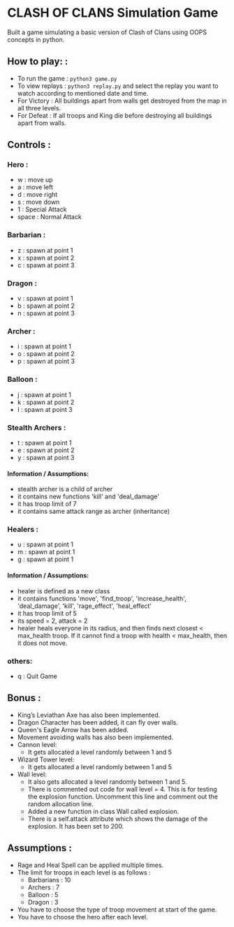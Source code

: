 # CLASH OF CLANS Simulation Game
Built a game simulating a basic version of Clash of Clans using OOPS concepts in python. 

## How to play: :
- To run the game : `python3 game.py`
- To view replays : `python3 replay.py`  and select the replay you want to watch according to mentioned date and time.
- For Victory : All buildings apart from walls get destroyed from the map in all three levels.
- For Defeat : If all troops and King die before destroying all buildings apart from walls.

## Controls :

### Hero :

- w : move up
- a : move left
- d : move right
- s : move down
- 1 : Special Attack
- space : Normal Attack

### Barbarian :

- z : spawn at point 1
- x : spawn at point 2
- c : spawn at point 3

### Dragon :

- v : spawn at point 1
- b : spawn at point 2
- n : spawn at point 3

### Archer :

- i : spawn at point 1
- o : spawn at point 2
- p : spawn at point 3

### Balloon :

- j : spawn at point 1
- k : spawn at point 2
- l : spawn at point 3
 
### Stealth Archers :
- t : spawn at point 1
- e : spawn at point 2
- y : spawn at point 3

#### Information / Assumptions: 

- stealth archer is a child of archer
- it contains new functions 'kill' and 'deal_damage'
- it has troop limit of 7
- it contains same attack range as archer (inheritance)

### Healers :
- u : spawn at point 1
- m : spawn at point 1
- g : spawn at point 1

#### Information / Assumptions: 

- healer is defined as a new class
- it contains functions 'move', 'find_troop', 'increase_health', 'deal_damage', 'kill', 'rage_effect', 'heal_effect'
- it has troop limit of 5
- its speed = 2, attack = 2
- healer heals everyone in its radius, and then finds next closest < max_health troop. If it cannot find a troop with health < max_health, then it does not move.

### others:
- q : Quit Game

## Bonus :

- King’s Leviathan Axe has also been implemented.
- Dragon Character has been added, it can fly over walls.
- Queen's Eagle Arrow has been added.
- Movement avoiding walls has also been implemented.
- Cannon level:
    - It gets allocated a level randomly between 1 and 5
- Wizard Tower level:
    - It gets allocated a level randomly between 1 and 5
- Wall level:
    - It also gets allocated a level randomly between 1 and 5.
    - There is commented out code for wall level = 4. This is for testing the explosion function. Uncomment this line and comment out the random allocation line.
    - Added a new function in class Wall called explosion.
    - There is a self.attack attribute which shows the damage of the explosion. It has been set to 200. 


## Assumptions :

- Rage and Heal Spell can be applied multiple times.
- The limit for troops in each level is as follows :
    - Barbarians : 10
    - Archers : 7
    - Balloon : 5
    - Dragon : 3
- You have to choose the type of troop movement at start of the game.
- You have to choose the hero after each level.